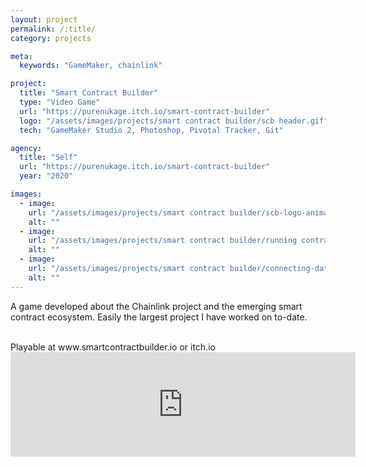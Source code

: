 ```yaml
---
layout: project
permalink: /:title/
category: projects

meta:
  keywords: "GameMaker, chainlink"

project:
  title: "Smart Contract Builder"
  type: "Video Game"
  url: "https://purenukage.itch.io/smart-contract-builder"
  logo: "/assets/images/projects/smart contract builder/scb header.gif"
  tech: "GameMaker Studio 2, Photoshop, Pivotal Tracker, Git"

agency:
  title: "Self"
  url: "https://purenukage.itch.io/smart-contract-builder"
  year: "2020"

images:
  - image:
    url: "/assets/images/projects/smart contract builder/scb-logo-animated-.gif"
    alt: ""
  - image:
    url: "/assets/images/projects/smart contract builder/running contracts.gif"
    alt: ""
  - image:
    url: "/assets/images/projects/smart contract builder/connecting-data-to-node.gif"
    alt: ""
---
```

<p>

A game developed about the Chainlink project and the emerging smart contract ecosystem. Easily the largest project I have worked on to-date. 

</p>


<br>
Playable at www.smartcontractbuilder.io or itch.io 
<br>
<iframe frameborder="0" src="https://itch.io/embed/543607?link_color=5b7dfa" width="552" height="167"><a href="https://purenukage.itch.io/smart-contract-builder">Smart Contract Builder by PureNukage</a></iframe>
<br>
</p>